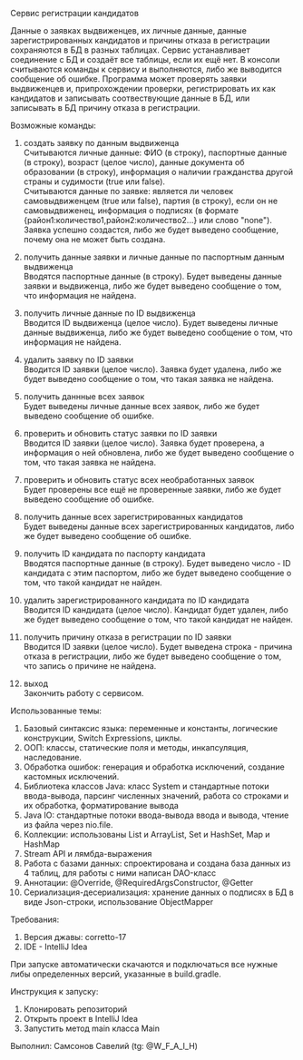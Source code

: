 Сервис регистрации кандидатов

Данные о заявках выдвиженцев, их личные данные, данные зарегистрированных кандидатов и причины отказа 
в регистрации сохраняются в БД в разных таблицах. Сервис устанавливает соединение с БД и создаёт все таблицы, 
если их ещё нет. В консоли считываются команды к сервису и выполняются, либо же выводится сообщение об ошибке. 
Программа может проверять заявки выдвиженцев и, припрохождении проверки, регистрировать их как кандидатов
и записывать соотвествующие данные в БД, или записывать в БД причину отказа в регистрации.

Возможные команды:

1. создать заявку по данным выдвиженца\
Считываются личные данные: ФИО (в строку), паспортные данные (в строку), возраст (целое число), данные документа 
об образовании (в строку), информация о наличии гражданства другой страны и судимости (true или false).\
Считываются данные по заявке: является ли человек самовыдвиженцем (true или false), партия (в строку), 
если он не самовыдвиженец, информация о подписях (в формате {район1:количество1,район2:количество2...} или 
слово "none").\
Заявка успешно создастся, либо же будет выведено сообщение, почему она не может быть создана.

2. получить данные заявки и личные данные по паспортным данным выдвиженца\
Вводятся паспортные данные (в строку). Будет выведены данные заявки и выдвиженца, либо же будет выведено 
сообщение о том, что информация не найдена.

3. получить личные данные по ID выдвиженца\
Вводится ID выдвиженца (целое число). Будет выведены личные данные выдвиженца, либо же будет выведено
сообщение о том, что информация не найдена.

4. удалить заявку по ID заявки\
Вводится ID заявки (целое число). Заявка будет удалена, либо же будет выведено
сообщение о том, что такая заявка не найдена.

5. получить даннные всех заявок\
Будет выведены личные данные всех заявок, либо же будет выведено
сообщение об ошибке.

6. проверить и обновить статус заявки по ID заявки\
Вводится ID заявки (целое число). Заявка будет проверена, а информация о ней обновлена, либо же будет выведено
сообщение о том, что такая заявка не найдена.

7. проверить и обновить статус всех необработанных заявок\
Будет проверены все ещё не проверенные заявки, либо же будет выведено
сообщение об ошибке.

8. получить данные всех зарегистрированных кандидатов\
Будет выведены данные всех зарегистрированных кандидатов, либо же будет выведено
сообщение об ошибке.

9. получить ID кандидата по паспорту кандидата\
Вводятся паспортные данные (в строку). Будет выведено число - ID кандидата с этим паспортом, либо же будет 
выведено сообщение о том, что такой кандидат не найден.

10. удалить зарегистрированного кандидата по ID кандидата\
Вводится ID кандидата (целое число). Кандидат будет удален, либо же будет выведено
сообщение о том, что такой кандидат не найден.

11. получить причину отказа в регистрации по ID заявки\
Вводится ID заявки (целое число). Будет выведена строка - причина отказа в регистрации, либо же будет выведено
сообщение о том, что запись о причине не найдена.

12. выход\
Закончить работу с сервисом.




Использованные темы:
1. Базовый синтаксис языка: переменные и константы, логические конструкции, Switch Expressions, циклы.
2. ООП: классы, статические поля и методы, инкапсуляция, наследование.
3. Обработка ошибок: генерация и обработка исключений, создание кастомных исключений.
4. Библиотека классов Java: класс System и стандартные потоки ввода-вывода, парсинг численных значений, 
работа со строками и их обработка, форматирование вывода
5. Java IO: стандартные потоки ввода-вывода ввода и вывода, чтение из файла через nio.file.
6. Коллекции: использованы List и ArrayList, Set и HashSet, Map и HashMap
7. Stream API и лямбда-выражения
8. Работа с базами данных: спроектирована и создана база данных из 4 таблиц, для работы с ними написан DAO-класс
9. Аннотации: @Override, @RequiredArgsConstructor, @Getter
10. Сериализация-десериализация: хранение данных о подписях в БД в виде Json-строки, использование ObjectMapper




Требования:
1. Версия джавы: corretto-17
2. IDE - IntelliJ Idea

При запуске автоматически скачаются и подключаться все нужные либы определенных версий, указанные в build.gradle.

Инструкция к запуску:
1. Клонировать репозиторий
2. Открыть проект в IntelliJ Idea
3. Запустить метод main класса Main




Выполнил: Самсонов Савелий (tg: @W_F_A_I_H)